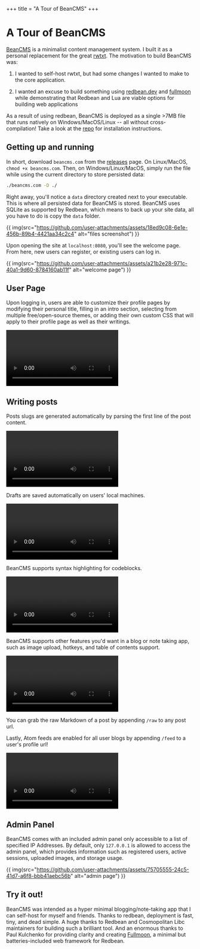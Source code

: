 +++
title = "A Tour of BeanCMS"
+++

# A Tour of BeanCMS

[BeanCMS](https://github.com/kevinfiol/beancms) is a minimalist content management system. I built it as a personal replacement for the great [rwtxt](https://github.com/schollz/rwtxt). The motivation to build BeanCMS was:

1. I wanted to self-host rwtxt, but had some changes I wanted to make to the core application.

2. I wanted an excuse to build something using [redbean.dev](https://redbean.dev/) and [fullmoon](https://github.com/pkulchenko/fullmoon) while demonstrating that Redbean and Lua are viable options for building web applications

As a result of using redbean, BeanCMS is deployed as a single >7MB file that runs natively on Windows/MacOS/Linux -- all without cross-compilation! Take a look at the [repo](https://github.com/kevinfiol/beancms) for installation instructions.

## Getting up and running

In short, download `beancms.com` from the [releases](https://github.com/kevinfiol/beancms/releases) page. On Linux/MacOS, `chmod +x beancms.com`. Then, on Windows/Linux/MacOS, simply run the file while using the current directory to store persisted data:

```bash
./beancms.com -D ./
``` 

Right away, you'll notice a `data` directory created next to your executable. This is where all persisted data for BeanCMS is stored. BeanCMS uses SQLite as supported by Redbean, which means to back up your site data, all you have to do is copy the `data` folder.

{{ img(src="https://github.com/user-attachments/assets/18ed9c08-6e1e-456b-89b4-4421aa34c2c4" alt="files screenshot") }}

Upon opening the site at `localhost:8080`, you'll see the welcome page. From here, new users can register, or existing users can log in.

{{ img(src="https://github.com/user-attachments/assets/a21b2e28-971c-40a1-9d60-8784160ab11f" alt="welcome page") }}

## User Page

Upon logging in, users are able to customize their profile pages by modifying their personal title, filling in an intro section, selecting from multiple free/open-source themes, or adding their own custom CSS that will apply to their profile page as well as their writings.

<video controls src="https://github.com/user-attachments/assets/193b7f3c-75a0-4ac4-9050-f8948b5b3ced"></video>

## Writing posts

Posts slugs are generated automatically by parsing the first line of the post content.

<video controls src="https://github.com/user-attachments/assets/d54de71d-63ac-42b9-9c55-2ed0feeb8d4f"></video>

Drafts are saved automatically on users' local machines.

<video controls src="https://github.com/user-attachments/assets/43fa99de-e048-4335-802f-c0d3557072d4"></video>

BeanCMS supports syntax highlighting for codeblocks.

<video controls src="https://github.com/user-attachments/assets/1cede03e-e15e-4c3a-b545-0d6494853c08"></video>

BeanCMS supports other features you'd want in a blog or note taking app, such as image upload, hotkeys, and table of contents support.

<video controls src="https://github.com/user-attachments/assets/e1af1679-f659-4f5e-95c5-a5bafb31d1da"></video>

You can grab the raw Markdown of a post by appending `/raw` to any post url.

Lastly, Atom feeds are enabled for all user blogs by appending `/feed` to a user's profile url!

<video controls src="https://github.com/user-attachments/assets/290d9738-9a35-4243-ba6a-d9a6d27deac9"></video>

## Admin Panel

BeanCMS comes with an included admin panel only accessible to a list of specified IP Addresses. By default, only `127.0.0.1` is allowed to access the admin panel, which provides information such as registered users, active sessions, uploaded images, and storage usage.

{{ img(src="https://github.com/user-attachments/assets/75705555-24c5-41d7-a6f8-bbb41aebc56b" alt="admin page") }}

## Try it out!

BeanCMS was intended as a hyper minimal blogging/note-taking app that I can self-host for myself and friends. Thanks to redbean, deployment is fast, tiny, and dead simple. A huge thanks to Redbean and Cosmopolitan Libc maintainers for building such a brilliant tool. And an enormous thanks to Paul Kulchenko for providing clarity and creating [Fullmoon](https://github.com/pkulchenko/fullmoon), a minimal but batteries-included web framework for Redbean.
